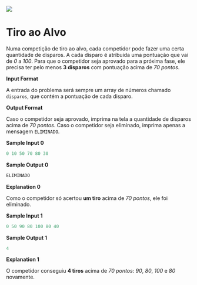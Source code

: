 ![](https://www.hackerrank.com/wp-content/uploads/2018/08/hackerrank_logo.png)

# Tiro ao Alvo

Numa competição de tiro ao alvo, cada competidor pode fazer uma certa quantidade de disparos. A cada disparo é atribuida uma pontuação que vai de *0* a *100*. Para que o competidor seja aprovado para a próxima fase, ele precisa ter pelo menos **3 disparos** com pontuação acima de *70 pontos*.

**Input Format**

A entrada do problema será sempre um array de números chamado ``disparos``, que contém a pontuação de cada disparo.

**Output Format**

Caso o competidor seja aprovado, imprima na tela a quantidade de disparos acima de *70 pontos*. Caso o competidor seja eliminado, imprima apenas a mensagem ``ELIMINADO``.

**Sample Input 0**
```javascript
0 10 50 70 80 30
```

**Sample Output 0**
```javascript
ELIMINADO
```

**Explanation 0**

Como o competidor só acertou **um tiro** acima de *70 pontos*, ele foi eliminado.

**Sample Input 1**
```javascript
0 50 90 80 100 80 40
```

**Sample Output 1**
```javascript
4
```

**Explanation 1**

O competidor conseguiu **4 tiros** acima de *70 pontos*: *90*, *80*, *100* e *80* novamente.
